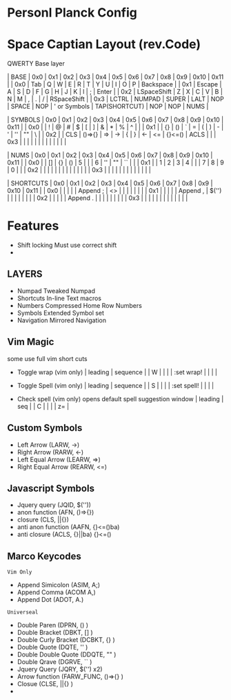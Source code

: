 # Personl Planck Config
# Space Captian Layout (rev.Code)
QWERTY Base layer

| BASE | 0x0         | 0x1    | 0x2   | 0x3  | 0x4 | 0x5   | 0x6 | 0x7          | 0x8           | 0x9 | 0x10 | 0x11        |
| 0x0  | Tab         | Q      | W     | E    | R   | T     | Y   | U            | I             | O   | P    | Backspace   |
| 0x1  | Escape      | A      | S     | D    | F   | G     | H   | J            | K             | l   | ;    | Enter       |
| 0x2  | LSpaceShift | Z      | X     | C    | V   | B     | N   | M            | ,             | .   | /    | RSpaceShift |
| 0x3  | LCTRL       | NUMPAD | SUPER | LALT | NOP | SPACE | NOP | ' or Symbols | TAP(SHORTCUT) | NOP | NOP  | NUMS        |

| SYMBOLS | 0x0 | 0x1   | 0x2    | 0x3 | 0x4 | 0x5 | 0x6 | 0x7 | 0x8 | 0x9    | 0x10  | 0x11 |
| 0x0     |     | !     | @      | #   | $   | [   | ]   | &   | *   | %      | ^     |      |
| 0x1     |     | {}    | ()     | `   | =   | (   | )   | -   | '   | ''     | ""    | \    |
| 0x2     |     | CLS   | ()=>{} | =>  | ->  | {   | }   | <-  | <=  | {}<=() | ACLS  |      |
| 0x3     |     |       |        |     |     |     |     |     |     |        |       |      |

| NUMS | 0x0 | 0x1 | 0x2 | 0x3 | 0x4 | 0x5 | 0x6 | 0x7 | 0x8 | 0x9 | 0x10 | 0x11 |
| 0x0  |     | []  | {}  | ()  | 5   |     |     | 6   | ''  | ""  | ``   |      |
| 0x1  |     | 1   | 2   | 3   | 4   |     |     | 7   | 8   | 9   | 0    |      |
| 0x2  |     |     |     |     |     |     |     |     |     |     |      |      |
| 0x3  |     |     |     |     |     |     |     |     |     |     |      |      |

| SHORTCUTS | 0x0 | 0x1 | 0x2 | 0x3 | 0x4      | 0x5   | 0x6 | 0x7 | 0x8 | 0x9 | 0x10 | 0x11 |
| 0x0       |     |     |     |     | Append ; | <>    |     |     |     |     |      |      |
| 0x1       |     |     |     |     | Append , | $('') |     |     |     |     |      |      |
| 0x2       |     |     |     |     | Append . |       |     |     |     |     |      |      |
| 0x3       |     |     |     |     |          |       |     |     |     |     |      |      |
# Features
  - Shift locking
    Must use correct shift
  -
## LAYERS
  - Numpad
    Tweaked Numpad
  - Shortcuts
    In-line Text macros
  - Numbers
    Compressed Home Row Numbers
  - Symbols
    Extended Symbol set
  - Navigation
    Mirrored Navigation

## Vim Magic
some use full vim short cuts
  - Toggle wrap (vim only)
| leading | sequence   |
| W       | <Escape>   |
|         | :set wrap! |
|         | <Enter>    |
  - Toggle Spell (vim only)
| leading | sequence    |
| S       | <Escape>    |
|         | :set spell! |
|         | <Enter>     |

  - Check spell (vim only)
opens default spell suggestion window
| leading | seq      |
| C       | <Escape> |
|         | z=       |

## Custom Symbols
  - Left Arrow (LARW, ->)
  - Right Arrow (RARW, <-)
  - Left Equal Arrow (LEARW, =>)
  - Right Equal Arrow (REARW, <=)
## Javascript Symbols
  - Jquery query (JQID, $('')<LEFT><LEFT>)
  - anon function (AFN, ()=>{}<LEFT><ENTER>)
  - closure (CLS, ||{}<LEFT><ENTER>)
  - anti anon function (AAFN, {}<=()<ESCAPE>ba<ENTER>)
  - anti closure (ACLS, {}||<ESCAPE>ba<ENTER>)
{}<=()
## Marco Keycodes
`Vim Only`
  - Append Simicolon (ASIM, A;)
  - Append Comma (ACOM A,)
  - Append Dot  (ADOT, A.)

`Universeal`
  - Double Paren (DPRN, () <LEFT>)
  - Double Bracket (DBKT, [] <LEFT>)
  - Double Curly Bracket (DCBKT, {} <LEFT>)
  - Double Quote (DQTE, '' <LEFT>)
  - Double Double Quote (DDQTE, "" <LEFT>)
  - Double Qrave (DGRVE, `` <LEFT>)
  - Jquery Query (JQRY, $('') <LEFT>x2)
  - Arrow function (FARW_FUNC, ()=>{} <LEFT><ENTER>)
  - Closue (CLSE, ||{} <LEFT> <ENTER>)
  -

